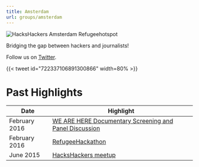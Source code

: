 ```yaml
---
title: Amsterdam
url: groups/amsterdam
---
```


![HacksHackers Amsterdam Refugeehotspot](/content-images/group-images/amsterdam.jpg)

Bridging the gap between hackers and journalists!

Follow us on [Twitter](https://twitter.com/hackshackersams?lang=en).

{{< tweet id="722337106891300866" width=80% >}}

# Past Highlights

| **Date**  | **Highlight** |  
|-----------|---------------|  
| February 2016 | [WE ARE HERE Documentary Screening and Panel Discussion](https://www.facebook.com/events/1724590807775135/) |
| February 2016 | [RefugeeHackathon](https://twitter.com/HacksHackersAMS/status/694133845344587776) |   
| June 2015 | [HacksHackers meetup](https://twitter.com/HacksHackersAMS/status/606028451527684096) |
